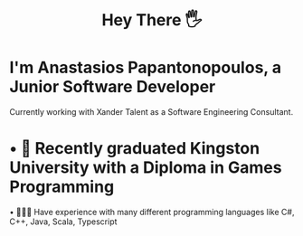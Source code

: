 #  <p style="text-align: center;">  Hey There 🖐️ </p>
# I'm Anastasios Papantonopoulos, a Junior Software Developer
Currently working with Xander Talent as a Software Engineering Consultant.

# • 📖 Recently graduated Kingston University with a Diploma in Games Programming
• 👨🏻‍💻 Have experience with many different programming languages like C#, C++, Java, Scala, Typescript



